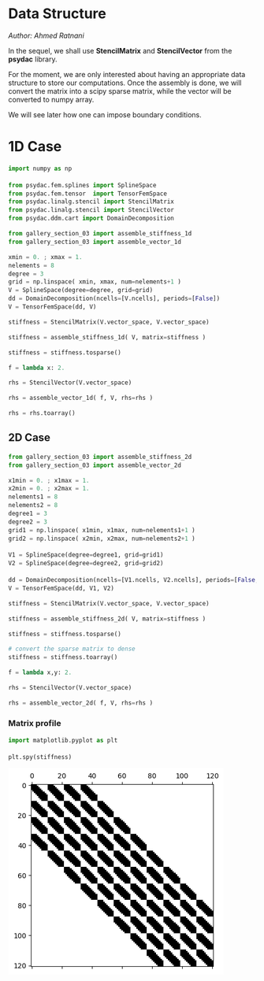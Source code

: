 # Data Structure
*Author: Ahmed Ratnani*

In the sequel, we shall use **StencilMatrix** and **StencilVector** from the **psydac** library.

For the moment, we are only interested about having an appropriate data structure to store our computations.
Once the assembly is done, we will convert the matrix into a scipy sparse matrix, while the vector will be converted to numpy array.

We will see later how one can impose boundary conditions.

# 1D Case


```python
import numpy as np

from psydac.fem.splines import SplineSpace
from psydac.fem.tensor  import TensorFemSpace
from psydac.linalg.stencil import StencilMatrix
from psydac.linalg.stencil import StencilVector
from psydac.ddm.cart import DomainDecomposition
```


```python
from gallery_section_03 import assemble_stiffness_1d
from gallery_section_03 import assemble_vector_1d
```


```python
xmin = 0. ; xmax = 1.
nelements = 8
degree = 3
grid = np.linspace( xmin, xmax, num=nelements+1 )
V = SplineSpace(degree=degree, grid=grid)
dd = DomainDecomposition(ncells=[V.ncells], periods=[False])
V = TensorFemSpace(dd, V)
```


```python
stiffness = StencilMatrix(V.vector_space, V.vector_space)
```


```python
stiffness = assemble_stiffness_1d( V, matrix=stiffness )
```


```python
stiffness = stiffness.tosparse()
```


```python
f = lambda x: 2.    
```


```python
rhs = StencilVector(V.vector_space)
```


```python
rhs = assemble_vector_1d( f, V, rhs=rhs )
```


```python
rhs = rhs.toarray()
```

## 2D Case


```python
from gallery_section_03 import assemble_stiffness_2d
from gallery_section_03 import assemble_vector_2d
```


```python
x1min = 0. ; x1max = 1.
x2min = 0. ; x2max = 1.
nelements1 = 8
nelements2 = 8
degree1 = 3
degree2 = 3
grid1 = np.linspace( x1min, x1max, num=nelements1+1 )
grid2 = np.linspace( x2min, x2max, num=nelements2+1 )

V1 = SplineSpace(degree=degree1, grid=grid1)
V2 = SplineSpace(degree=degree2, grid=grid2)

dd = DomainDecomposition(ncells=[V1.ncells, V2.ncells], periods=[False, False])
V = TensorFemSpace(dd, V1, V2)
```


```python
stiffness = StencilMatrix(V.vector_space, V.vector_space)
```


```python
stiffness = assemble_stiffness_2d( V, matrix=stiffness )
```


```python
stiffness = stiffness.tosparse()
```


```python
# convert the sparse matrix to dense
stiffness = stiffness.toarray()
```


```python
f = lambda x,y: 2.    
```


```python
rhs = StencilVector(V.vector_space)
```


```python
rhs = assemble_vector_2d( f, V, rhs=rhs )
```

### Matrix profile


```python
import matplotlib.pyplot as plt 

plt.spy(stiffness)
```
    
![png](images/data-structure/output_24_1.png)
